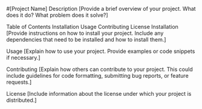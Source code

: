 #[Project Name]
Description
[Provide a brief overview of your project. What does it do? What problem does it solve?]

Table of Contents
Installation
Usage
Contributing
License
Installation
[Provide instructions on how to install your project. Include any dependencies that need to be installed and how to install them.]

Usage
[Explain how to use your project. Provide examples or code snippets if necessary.]

Contributing
[Explain how others can contribute to your project. This could include guidelines for code formatting, submitting bug reports, or feature requests.]

License
[Include information about the license under which your project is distributed.]
